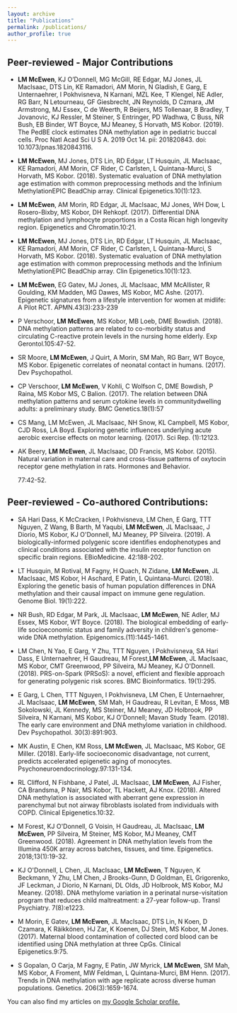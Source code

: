 ```yaml
---
layout: archive
title: "Publications"
permalink: /publications/
author_profile: true
---
```


## Peer-reviewed - Major Contributions 

- **LM McEwen**, KJ O’Donnell, MG McGill, RE Edgar, MJ Jones, JL MacIsaac, DTS Lin, KE Ramadori, AM Morin, N Gladish, E Garg, E Unternaehrer, I Pokhvisneva, N Karnani, MZL Kee, T Klengel, NE Adler, RG Barr, N Letourneau, GF Giesbrecht, JN Reynolds, D Czmara, JM Armstrong, MJ Essex, C de Weerth, R Beijers, MS Tollenaar, B Bradley, T Jovanovic, KJ Ressler, M Steiner, S Entringer, PD Wadhwa, C Buss, NR Bush, EB Binder, WT Boyce, MJ Meaney, S Horvath, MS Kobor. (2019). The PedBE clock estimates DNA methylation age in pediatric buccal cells. Proc Natl Acad Sci U S A. 2019 Oct 14. pii: 201820843. doi: 10.1073/pnas.1820843116. 
   
- **LM McEwen**, MJ Jones, DTS Lin, RD Edgar, LT Husquin, JL MacIsaac, KE Ramadori, AM Morin, CF Rider, C Carlsten, L Quintana-Murci, S Horvath, MS Kobor. (2018). Systematic evaluation of DNA methylation age estimation with common preprocessing methods and the Infinium MethylationEPIC BeadChip array. Clinical Epigenetics.10(1):123.
   
- **LM McEwen**, AM Morin, RD Edgar, JL MacIsaac, MJ Jones, WH Dow, L Rosero-Bixby, MS Kobor, DH
Rehkopf. (2017). Differential DNA methylation and lymphocyte proportions in a Costa Rican high
longevity region. Epigenetics and Chromatin.10:21.
   
- **LM McEwen**, MJ Jones, DTS Lin, RD Edgar, LT Husquin, JL MacIsaac, KE Ramadori, AM Morin, CF Rider, C Carlsten, L Quintana-Murci, S Horvath, MS Kobor. (2018). Systematic evaluation of DNA methylation age estimation with common preprocessing methods and the Infinium MethylationEPIC BeadChip array. Clin Epigenetics.10(1):123.
   
- **LM McEwen**, EG Gatev, MJ Jones, JL MacIsaac, MM McAllister, R Goulding, KM Madden, MG Dawes, MS Kobor, MC Ashe. (2017). Epigenetic signatures from a lifestyle intervention for women at midlife: A Pilot RCT. APMN.43(3):233-239</li>
   
- P Verschoor, **LM McEwen**, MS Kobor, MB Loeb, DME Bowdish. (2018). DNA methylation patterns are related to co-morbidity status and circulating C-reactive protein levels in the nursing home elderly.
Exp Gerontol.105:47-52. 
  
- SR Moore, **LM McEwen**, J Quirt, A Morin, SM Mah, RG Barr, WT Boyce, MS Kobor. Epigenetic correlates of neonatal contact in humans. (2017). Dev Psychopathol.

- CP Verschoor, **LM McEwen**, V Kohli, C Wolfson C, DME Bowdish, P Raina, MS Kobor MS, C Balion. (2017). The relation between DNA methylation patterns and serum cytokine levels in communitydwelling adults: a preliminary study. BMC Genetics.18(1):57

- CS Mang, LM McEwen, JL MacIsaac, NH Snow, KL Campbell, MS Kobor, CJD Ross, LA Boyd.
Exploring genetic influences underlying acute aerobic exercise effects on motor learning. (2017). Sci
Rep. (1):12123.

- AK Beery, **LM McEwen**, JL MacIsaac, DD Francis, MS Kobor. (2015). Natural variation in maternal
  care and cross-tissue patterns of oxytocin receptor gene methylation in rats. Hormones and Behavior.</li>
77:42-52.


## Peer-reviewed - Co-authored Contributions:

- SA Hari Dass, K McCracken, I Pokhvisneva, LM Chen, E Garg, TTT Nguyen, Z Wang, B Barth, M Yaqubi, **LM McEwen**, JL MacIsaac, J Diorio, MS Kobor, KJ O'Donnell, MJ Meaney, PP Silveira. (2019). A biologically-informed polygenic score identifies endophenotypes and clinical conditions associated with the insulin receptor function on specific brain regions. EBioMedicine. 42:188-202.
  
- LT Husquin, M Rotival, M Fagny, H Quach, N Zidane, **LM McEwen**, JL MacIsaac, MS Kobor, H Aschard, E Patin, L Quintana-Murci. (2018). Exploring the genetic basis of human population differences in DNA methylation and their causal impact on immune gene regulation. Genome Biol. 19(1):222. 
     
- NR Bush, RD Edgar, M Park, JL MacIsaac, **LM McEwen**, NE Adler, MJ Essex, MS Kobor, WT Boyce. (2018). The biological embedding of early-life socioeconomic status and family adversity in children's genome-wide DNA methylation. Epigenomics.(11):1445-1461. 

- LM Chen, N Yao, E Garg, Y Zhu, TTT Nguyen, I Pokhvisneva, SA Hari Dass, E Unternaehrer, H Gaudreau, M Forest,**LM McEwen**, JL MacIsaac, MS Kobor, CMT Greenwood, PP Silveira, MJ Meaney, KJ O'Donnell. (2018). PRS-on-Spark (PRSoS): a novel, efficient and flexible approach for generating polygenic risk scores. BMC Bioinformatics. 19(1):295. 
  
- E Garg, L Chen, TTT Nguyen, I Pokhvisneva, LM Chen, E Unternaehrer, JL MacIsaac, **LM McEwen**, SM Mah, H Gaudreau, R Levitan, E Moss, MB Sokolowski, JL Kennedy, MS Steiner, MJ Meaney, JD Holbrook, PP Silveira, N Karnani, MS Kobor, KJ O'Donnell; Mavan Study Team. (2018). The early care environment and DNA methylome variation in childhood. Dev Psychopathol. 30(3):891:903. 
  
- MK Austin, E Chen, KM Ross, **LM McEwen**, JL Maclsaac, MS Kobor, GE Miller. (2018). Early-life socioeconomic disadvantage, not current, predicts accelerated epigenetic aging of monocytes. Psychoneuroendocrinology.97:131-134. 

- RL Clifford, N Fishbane, J Patel, JL MacIsaac, **LM McEwen**, AJ Fisher, CA Brandsma, P Nair, MS Kobor, TL Hackett, AJ Knox. (2018). Altered DNA methylation is associated with aberrant gene expression in parenchymal but not airway fibroblasts isolated from individuals with COPD. Clinical Epigenetics.10:32. 

- M Forest, KJ O'Donnell, G Voisin, H Gaudreau, JL MacIsaac, **LM McEwen**, PP Silveira, M Steiner, MS Kobor, MJ Meaney, CMT Greenwood. (2018). Agreement in DNA methylation levels from the Illumina 450K array across batches, tissues, and time. Epigenetics. 2018;13(1):19-32. 

- KJ O'Donnell, L Chen, JL MacIsaac, **LM McEwen**, T Nguyen, K Beckmann, Y Zhu, LM Chen, J Brooks-Gunn, D Goldman, EL Grigorenko, JF Leckman, J Diorio, N Karnani, DL Olds, JD Holbrook, MS Kobor, MJ Meaney. (2018). DNA methylome variation in a perinatal nurse-visitation program that reduces child maltreatment: a 27-year follow-up. Transl Psychiatry. 7(8):e1223. 
  
- M Morin, E Gatev, **LM McEwen**, JL MacIsaac, DTS Lin, N Koen, D Czamara, K Räikkönen, HJ Zar, K Koenen, DJ Stein, MS Kobor, M Jones. (2017). Maternal blood contamination of collected cord blood can be identified using DNA methylation at three CpGs. Clinical Epigenetics.9:75. 

- S Gopalan, O Carja, M Fagny, E Patin, JW Myrick, **LM McEwen**, SM Mah, MS Kobor, A Froment, MW Feldman, L Quintana-Murci, BM Henn. (2017). Trends in DNA methylation with age replicate across diverse human populations. Genetics. 206(3):1659-1674. 

You can also find my articles on <u><a href="https://scholar.google.ca/citations?user=nZTIGnoAAAAJ&hl=en">my Google Scholar profile</a>.</u>
